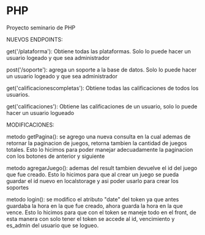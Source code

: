 # PHP
Proyecto seminario de PHP

NUEVOS ENDPOINTS:

get('/plataforma'): Obtiene todas las plataformas. Solo lo puede hacer un usuario logeado y que sea administrador

post('/soporte'): agrega un soporte a la base de datos. Solo lo puede hacer un usuario logeado y que sea administrador

get('calificacionescompletas'): Obtiene todas las calificaciones de todos los usuarios.

get('calificaciones'): Obtiene las calificaciones de un usuario, solo lo puede hacer un usuario logueado

MODIFICACIONES:

metodo getPagina(): se agrego una nueva consulta en la cual ademas de retornar la paginacion de juegos, retorna tambien la cantidad de juegos totales. Esto lo hicimos para poder manejar adecuadamente la paginacion con los botones de anterior y siguiente

metodo agregarJuego(): ademas del result tambien devuelve el id del juego que fue creado. Esto lo hicimos para que al crear un juego se pueda guardar el id nuevo en localstorage y asi poder usarlo para crear los soportes

metodo login(): se modifico el atributo "date" del token ya que antes guardaba la hora en la que fue creado, ahora guarda la hora en la que vence. Esto lo hicimos para que con el token se maneje todo en el front, de esta manera con solo tener el token se accede al id, vencimiento y es_admin del usuario que se logueo.
